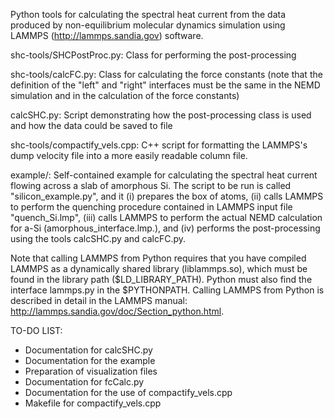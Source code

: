 
Python tools for calculating the spectral heat current from the data produced by non-equilibrium molecular dynamics simulation using LAMMPS (http://lammps.sandia.gov) software.

shc-tools/SHCPostProc.py: Class for performing the post-processing

shc-tools/calcFC.py: Class for calculating the force constants (note that the definition of the "left" and "right" interfaces must be the same in the NEMD simulation and in the calculation of the force constants)

calcSHC.py: Script demonstrating how the post-processing class is used and how the data could be saved to file

shc-tools/compactify_vels.cpp: C++ script for formatting the LAMMPS's dump velocity file into a more easily readable column file.

example/: Self-contained example for calculating the spectral heat current flowing across a slab of amorphous Si. The script to be run is called "silicon_example.py", and it (i) prepares the box of atoms, (ii) calls LAMMPS to perform the quenching procedure contained in LAMMPS input file "quench_Si.lmp", (iii) calls LAMMPS to perform the actual NEMD calculation for a-Si (amorphous_interface.lmp.), and (iv) performs the post-processing using the tools calcSHC.py and calcFC.py.

Note that calling LAMMPS from Python requires that you have compiled LAMMPS as a dynamically shared library (liblammps.so), which must be found in the library path ($LD_LIBRARY_PATH). Python must also find the interface lammps.py in the $PYTHONPATH. Calling LAMMPS from Python is described in detail in the LAMMPS manual: http://lammps.sandia.gov/doc/Section_python.html.

TO-DO LIST:
- Documentation for calcSHC.py
- Documentation for the example
- Preparation of visualization files
- Documentation for fcCalc.py
- Documentation for the use of compactify_vels.cpp
- Makefile for compactify_vels.cpp
